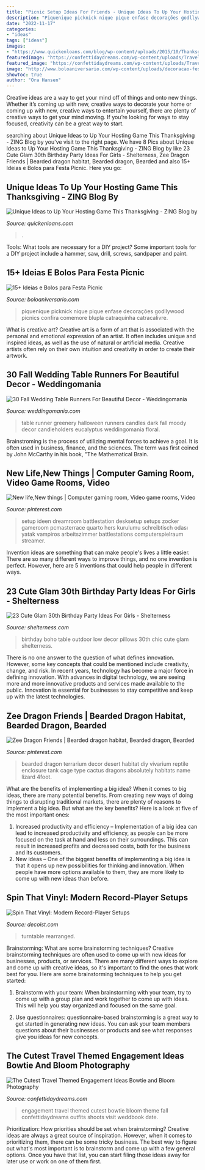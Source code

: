 ```yaml
---
title: "Picnic Setup Ideas For Friends - Unique Ideas To Up Your Hosting Game This Thanksgiving"
description: "Piquenique picknick nique pique enfase decorações godllywood picnics confira comemore blupla catraquinha catracalivre"
date: "2022-11-17"
categories:
- "ideas"
tags: ["ideas"]
images:
- "https://www.quickenloans.com/blog/wp-content/uploads/2015/10/Thanksgiving-Dinner_HGTV.com_.jpg"
featuredImage: "https://confettidaydreams.com/wp-content/uploads/Travel-Themed-Engagement-Photos-30.jpeg"
featured_image: "https://confettidaydreams.com/wp-content/uploads/Travel-Themed-Engagement-Photos-30.jpeg"
image: "http://www.boloaniversario.com/wp-content/uploads/decoracao-festa-picnic-7.jpg"
ShowToc: true
author: "Ora Hansen"
---
```



Creative ideas are a way to get your mind off of things and onto new things. Whether it’s coming up with new, creative ways to decorate your home or coming up with new, creative ways to entertain yourself, there are plenty of creative ways to get your mind moving. If you’re looking for ways to stay focused, creativity can be a great way to start.

	

		
searching about Unique Ideas to Up Your Hosting Game This Thanksgiving - ZING Blog by you've visit to the right page. We have 8 Pics about Unique Ideas to Up Your Hosting Game This Thanksgiving - ZING Blog by like 23 Cute Glam 30th Birthday Party Ideas For Girls - Shelterness, Zee Dragon Friends | Bearded dragon habitat, Bearded dragon, Bearded and also 15+ Ideias e Bolos para Festa Picnic. Here you go:
		
    
## Unique Ideas To Up Your Hosting Game This Thanksgiving - ZING Blog By

<img loading=lazy src="https://www.quickenloans.com/blog/wp-content/uploads/2015/10/Thanksgiving-Dinner_HGTV.com_.jpg" onerror="this.onerror=null;this.src='https://tse4.mm.bing.net/th?id=OIP.0KRmTHD1wU33kfs3-eRbbwHaFj&amp;pid=15.1';" alt="Unique Ideas to Up Your Hosting Game This Thanksgiving - ZING Blog by">

_Source: quickenloans.com_

>. 

	

Tools: What tools are necessary for a DIY project?
Some important tools for a DIY project include a hammer, saw, drill, screws, sandpaper and paint.

    
## 15+ Ideias E Bolos Para Festa Picnic

<img loading=lazy src="http://www.boloaniversario.com/wp-content/uploads/decoracao-festa-picnic-7.jpg" onerror="this.onerror=null;this.src='https://tse2.mm.bing.net/th?id=OIP.TLwcCs2pXqqLbbDx14C9OwHaLH&amp;pid=15.1';" alt="15+ Ideias e Bolos para Festa Picnic">

_Source: boloaniversario.com_

>piquenique picknick nique pique enfase decorações godllywood picnics confira comemore blupla catraquinha catracalivre. 

	

What is creative art?
Creative art is a form of art that is associated with the personal and emotional expression of an artist. It often includes unique and inspired ideas, as well as the use of natural or artificial media. Creative artists often rely on their own intuition and creativity in order to create their artwork.

    
## 30 Fall Wedding Table Runners For Beautiful Decor - Weddingomania

<img loading=lazy src="https://i.weddingomania.com/2017/07/17-dark-greenery-table-runner-with-candles-in-vintage-candleholders-for-a-moody-or-Halloween-wedding.jpg" onerror="this.onerror=null;this.src='https://tse4.mm.bing.net/th?id=OIP.qhq9WmK7pv2Przs6ezH3TwHaLG&amp;pid=15.1';" alt="30 Fall Wedding Table Runners For Beautiful Decor - Weddingomania">

_Source: weddingomania.com_

>table runner greenery halloween runners candles dark fall moody decor candleholders eucalyptus weddingomania floral. 

	

Brainstroming is the process of utilizing mental forces to achieve a goal. It is often used in business, finance, and the sciences. The term was first coined by John McCarthy in his book, "The Mathematical Brain.

    
## New Life,New Things | Computer Gaming Room, Video Game Rooms, Video

<img loading=lazy src="https://i.pinimg.com/736x/93/2b/61/932b61aa7fd427508910e8102d28f43b.jpg" onerror="this.onerror=null;this.src='https://tse2.mm.bing.net/th?id=OIP.aDh_52uvQlkZeHAW0MUhPAHaHa&amp;pid=15.1';" alt="New life,New things | Computer gaming room, Video game rooms, Video">

_Source: pinterest.com_

>setup ideen dreamroom battlestation desksetup setups zocker gameroom pcmasterrace quarto hers kurulumu schreibtisch odası yatak vampiros arbeitszimmer battlestations computerspielraum streamer. 

	

Invention ideas are something that can make people's lives a little easier. There are so many different ways to improve things, and no one invention is perfect. However, here are 5 inventions that could help people in different ways.

    
## 23 Cute Glam 30th Birthday Party Ideas For Girls - Shelterness

<img loading=lazy src="https://i.shelterness.com/2017/02/07-outdoor-boho-chic-birthday-party-decor-a-low-table-and-pillows.jpg" onerror="this.onerror=null;this.src='https://tse3.mm.bing.net/th?id=OIP.HFan_TwBxgy4zFM8MQTemwHaKH&amp;pid=15.1';" alt="23 Cute Glam 30th Birthday Party Ideas For Girls - Shelterness">

_Source: shelterness.com_

>birthday boho table outdoor low decor pillows 30th chic cute glam shelterness. 

	

There is no one answer to the question of what defines innovation. However, some key concepts that could be mentioned include creativity, change, and risk. In recent years, technology has become a major force in defining innovation. With advances in digital technology, we are seeing more and more innovative products and services made available to the public. Innovation is essential for businesses to stay competitive and keep up with the latest technologies.

    
## Zee Dragon Friends | Bearded Dragon Habitat, Bearded Dragon, Bearded

<img loading=lazy src="https://i.pinimg.com/736x/62/fc/05/62fc0591caa9986cd95ac9d15193f52b--bearded-dragon-terrarium-bearded-dragon-vivarium.jpg" onerror="this.onerror=null;this.src='https://tse4.mm.bing.net/th?id=OIP.VaD5FRSyYJXexsDTLMkKdAHaE7&amp;pid=15.1';" alt="Zee Dragon Friends | Bearded dragon habitat, Bearded dragon, Bearded">

_Source: pinterest.com_

>bearded dragon terrarium decor desert habitat diy vivarium reptile enclosure tank cage type cactus dragons absolutely habitats name lizard 4foot. 

	

What are the benefits of implementing a big idea?
When it comes to big ideas, there are many potential benefits. From creating new ways of doing things to disrupting traditional markets, there are plenty of reasons to implement a big idea. But what are the key benefits? Here is a look at five of the most important ones:
1. Increased productivity and efficiency – Implementation of a big idea can lead to increased productivity and efficiency, as people can be more focused on the task at hand and less on their surroundings. This can result in increased profits and decreased costs, both for the business and its customers.
2. New ideas – One of the biggest benefits of implementing a big idea is that it opens up new possibilities for thinking and innovation. When people have more options available to them, they are more likely to come up with new ideas than before.

    
## Spin That Vinyl: Modern Record-Player Setups

<img loading=lazy src="https://cdn.decoist.com/wp-content/uploads/2015/04/Simple-Turntable.png" onerror="this.onerror=null;this.src='https://tse1.mm.bing.net/th?id=OIP.EP-5gFjKZZN1zjzDkFTzfgHaK0&amp;pid=15.1';" alt="Spin That Vinyl: Modern Record-Player Setups">

_Source: decoist.com_

>turntable rearranged. 

	

Brainstorming: What are some brainstorming techniques?
Creative brainstorming techniques are often used to come up with new ideas for businesses, products, or services. There are many different ways to explore and come up with creative ideas, so it's important to find the ones that work best for you. Here are some brainstorming techniques to help you get started:
1. Brainstorm with your team: When brainstorming with your team, try to come up with a group plan and work together to come up with ideas. This will help you stay organized and focused on the same goal.

2. Use questionnaires: questionnaire-based brainstorming is a great way to get started in generating new ideas. You can ask your team members questions about their businesses or products and see what responses give you ideas for new concepts.


    
## The Cutest Travel Themed Engagement Ideas Bowtie And Bloom Photography

<img loading=lazy src="https://confettidaydreams.com/wp-content/uploads/Travel-Themed-Engagement-Photos-30.jpeg" onerror="this.onerror=null;this.src='https://tse3.mm.bing.net/th?id=OIP.LG5XzWGGfl-jylEsYwhbWAHaKH&amp;pid=15.1';" alt="The Cutest Travel Themed Engagement Ideas Bowtie and Bloom Photography">

_Source: confettidaydreams.com_

>engagement travel themed cutest bowtie bloom theme fall confettidaydreams outfits shoots visit weddbook date. 

	

Prioritization: How priorities should be set when brainstorming?
Creative ideas are always a great source of inspiration. However, when it comes to prioritizing them, there can be some tricky business. The best way to figure out what's most important is to brainstorm and come up with a few general options. Once you have that list, you can start filing those ideas away for later use or work on one of them first.

